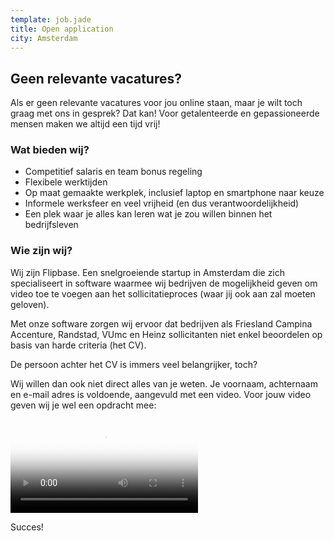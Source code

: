 ```yaml
---
template: job.jade
title: Open application
city: Amsterdam
---
```


## Geen relevante vacatures?

Als er geen relevante vacatures voor jou online staan, maar je wilt toch graag met ons in gesprek? Dat kan! Voor getalenteerde en gepassioneerde mensen maken we altijd een tijd vrij!

### Wat bieden wij?

- Competitief salaris en team bonus regeling
- Flexibele werktijden
- Op maat gemaakte werkplek, inclusief laptop en smartphone naar keuze
- Informele werksfeer en veel vrijheid (en dus verantwoordelijkheid)
- Een plek waar je alles kan leren wat je zou willen binnen het bedrijfsleven

### Wie zijn wij?

Wij zijn Flipbase. Een snelgroeiende startup in Amsterdam die zich specialiseert in software waarmee wij bedrijven de mogelijkheid geven om video toe te voegen aan het sollicitatieproces (waar jij ook aan zal moeten geloven).

Met onze software zorgen wij ervoor dat bedrijven als Friesland Campina Accenture, Randstad, VUmc en Heinz sollicitanten niet enkel beoordelen op basis van harde criteria (het CV). 

De persoon achter het CV is immers veel belangrijker, toch?

Wij willen dan ook niet direct alles van je weten. Je voornaam, achternaam en e-mail adres is voldoende, aangevuld met een video. Voor jouw video geven wij je wel een opdracht mee:

<video poster="https://s3.eu-central-1.amazonaws.com/videos.flipbase.com/www-jobs/sales.jpg" preload="auto" controls="true" style="max-width: 100%;">
  <source type="video/webm" src="https://s3.eu-central-1.amazonaws.com/videos.flipbase.com/www-jobs/sales.webm"/>
  <source type="video/mp4" src="https://s3.eu-central-1.amazonaws.com/videos.flipbase.com/www-jobs/sales.mp4"/>
  <source type="video/ogv" src="https://s3.eu-central-1.amazonaws.com/videos.flipbase.com/www-jobs/sales.ogv"/>
</video>

Succes!